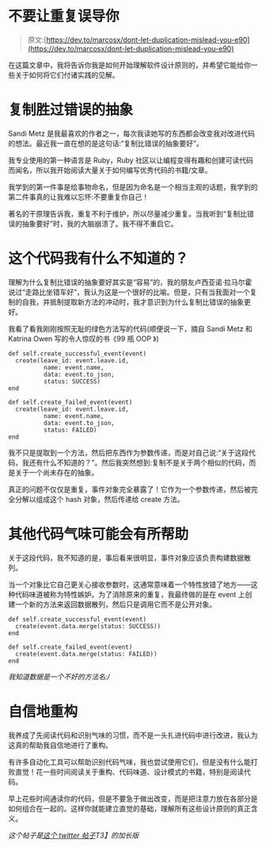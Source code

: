 # 不要让重复误导你

> 原文:[https://dev.to/marcosx/dont-let-duplication-mislead-you-e90](https://dev.to/marcosx/dont-let-duplication-mislead-you-e90)

在这篇文章中，我将告诉你我是如何开始理解软件设计原则的，并希望它能给你一些关于如何将它们付诸实践的见解。

# [](#duplication-is-better-than-the-wrong-abstraction)复制胜过错误的抽象

Sandi Metz 是我最喜欢的作者之一，每次我读她写的东西都会改变我对改进代码的想法。最近我一直在想的是这句话:“复制比错误的抽象要好”。

我专业使用的第一种语言是 Ruby，Ruby 社区以让编程变得有趣和创建可读代码而闻名，所以我开始阅读大量关于如何编写优秀代码的书籍/文章。

我学到的第一件事是给事物命名，但是因为命名是一个相当主观的话题，我学到的第二件事真的让我难以忘怀:不要重复你自己！

著名的干原理告诉我，重复不利于维护，所以尽量减少重复。当我听到“复制比错误的抽象要好”时，我的大脑崩溃了。我不得不重启它。

# [](#what-do-i-not-know-about-this-code)这个代码我有什么不知道的？

理解为什么复制比错误的抽象要好其实是“容易”的，我的朋友卢西亚诺·拉马尔霍说过“走路比坐错车好”，我认为这是一个很好的比喻。但是，只有当我面对一个复制的自我，并抵制提取新方法的冲动时，我才意识到为什么复制比错误的抽象更好。

我看了看我刚刚按照无耻的绿色方法写的代码(顺便说一下，摘自 Sandi Metz 和 Katrina Owen 写的令人惊叹的书《99 瓶 OOP 》)

```
def self.create_successful_event(event)
  create(leave_id: event.leave.id,
          name: event.name,
          data: event.to_json,
          status: SUCCESS)
end

def self.create_failed_event(event)
  create(leave_id: event.leave.id,
          name: event.name,
          data: event.to_json,
          status: FAILED)
end 
```

我不只是提取到一个方法，然后把东西作为参数传递，而是对自己说:“关于这段代码，我还有什么不知道的？”。然后我突然想到:复制不是关于两个相似的代码，而是关于一个尚未存在的抽象。

真正的问题不仅仅是重复，事件对象完全暴露了！它作为一个参数传递，然后被完全分解以组成这个 hash 对象，然后传递给 create 方法。

# 其他代码气味可能会有所帮助

关于这段代码，我不知道的是，事后看来很明显，事件对象应该负责构建数据散列。

当一个对象比它自己更关心接收参数时，这通常意味着一个特性放错了地方——这种代码味道被称为特性嫉妒。为了消除原来的重复，我最终做的是在 event 上创建一个新的方法来返回数据散列，然后只是调用它而不是公开对象。

```
def self.create_successful_event(event)
  create(event.data.merge(status: SUCCESS))
end

def self.create_failed_event(event)
  create(event.data.merge(status: FAILED))
end 
```

*我知道数据是一个不好的方法名:/*

# [](#refactoring-with-confidence)自信地重构

我养成了先阅读代码和识别气味的习惯，而不是一头扎进代码中进行改进，我认为这真的帮助我自信地进行了重构。

有许多自动化工具可以帮助识别代码气味，我也尝试使用它们，但是没有什么能打败直觉！花一些时间阅读关于重构、代码味道、设计模式的书籍，特别是阅读代码。

早上花些时间通读你的代码，但是不要急于做出改变，而是把注意力放在各部分是如何组合在一起的。这样你就能建立直觉的基础，理解所有这些设计原则的真正含义。

*这个帖子是[这个 twitter 帖子](https://twitter.com/MarcosBrizeno/status/918486735784464384)T3】的加长版*